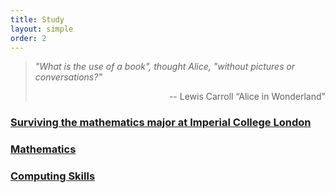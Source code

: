 ```yaml
---
title: Study
layout: simple
order: 2
---
```

>*"What is the use of a book", thought Alice, "without pictures or conversations?"*
>
><p align="right">-- Lewis Carroll “Alice in Wonderland"</p>


### [Surviving the mathematics major at Imperial College London](/study/Imperial_mathematics/Imperial_mathematics)

### [Mathematics](/study/Mathematics/main)

### [Computing Skills](/study/Computing_Skills/main)


  


